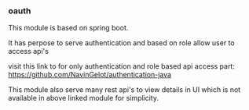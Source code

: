 ### oauth

 This module is based on spring boot.
 
 It has perpose to serve authentication and based on role allow user to access api's

 visit this link to for only authentication and role based api access part: 
 https://github.com/NavinGelot/authentication-java

 This module also serve many rest api's to view details in UI which is not available in above linked module for simplicity.
 
 
